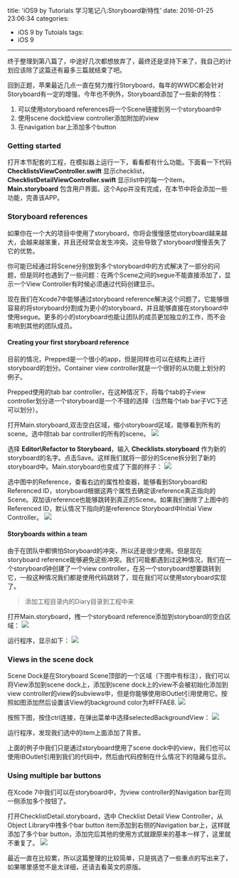 title: 'iOS9 by Tutorials 学习笔记八:Storyboard新特性'
date: 2016-01-25 23:06:34
categories:
  - iOS 9 by Tutoials
tags:
  - iOS 9
---

终于整理到第八篇了，中途好几次都想放弃了，最终还是坚持下来了，我自己的计划应该除了这篇还有最多三篇就结束了吧。   

回到正题，苹果最近几点一直在努力推行Storyboard，每年的WWDC都会针对Storyboard有一定的增强，今年也不例外，Storyboard添加了一些新的特性：
1. 可以使用storyboard references将一个Scene链接到另一个storyboard中
2. 使用scene dock给view controller添加附加的view
3. 在navigation bar上添加多个button

### Getting started
打开本节配套的工程，在模拟器上运行一下，看看都有什么功能。下面看一下代码 **ChecklistsViewController.swift** 显示checklist，**ChecklistDetailViewController.swift** 显示list中的每一个item，**Main.storyboard** 包含用户界面。这个App并没有完成，在本节中将会添加一些功能，完善该APP。  

### Storyboard references
如果你在一个大的项目中使用了storyboard，你将会慢慢感觉storyboard越来越大，会越来越笨重，并且还经常会发生冲突。这些导致了storyboard慢慢丢失了它的优势。   

你可能已经通过将Scene分别放到多个storyboard中的方式解决了一部分的问题，但是同时也遇到了一些问题：在两个Scene之间的segue不能直接添加了，显示一个View Controller有时候必须通过代码创建显示。  

<!--- more --->

现在我们在Xcode7中能够通过storyboard reference解决这个问题了。它能够很容易的将storyboard分割成为更小的storyboard，并且能够直接在storyboard中使用segue。更多的小的storyboard也能让团队的成员更加独立的工作，而不会影响到其他的团队成员。  

#### Creating your first storyboard reference   
目前的情况，Prepped是一个很小的app，但是同样也可以在结构上进行storyboard的划分。Container view controller就是一个很好的从功能上划分的例子。   

Prepped使用的tab bar controller，在这种情况下，将每个tab的子view controller划分进一个storyboard是一个不错的选择（当然每个tab bar子VC下还可以划分）。    

打开Main.storyboard,双击空白区域，缩小storyboard区域，能够看到所有的scene。选中除tab bar controller的所有的scene。
![](/images/2016.01.25/01.png)

选择 **Editor\Refactor to Storyboard**，输入 **Checklists.storyboard** 作为新的storyboard的名字。点击Save。这样我们就将一部分的Scene拆分到了新的storyboard中。Main.storyboard也变成了下面的样子：
![](/images/2016.01.25/02.png)  

选中图中的Reference，查看右边的属性检查器，能够看到Storyboard和Referenced ID，storyboard根据这两个属性去确定该reference真正指向的Scene。双加该reference也能够跳转到真正的Scene。如果我们删除了上图中的Referenced ID，默认情况下指向的是reference Storyboard中Initial View Controller。
![](/images/2016.01.25/03.png)  

#### Storyboards within a team  
由于在团队中都惧怕Storyboard的冲突，所以还是很少使用。但是现在storyboard reference能够避免这些冲突。我们可能都遇到过这种情况，我们在一个storyboard钟创建了一个view controller，在另一个storyboard想要跳转到它，一般这种情况我们都是使用代码跳转了，现在我们可以使用storyboard实现了。
> 添加工程目录内的Diary目录到工程中来  

打开Main.storyboard，拽一个storyboard reference添加到storyboard的空白区域：
![](/images/2016.01.25/04.png)    

运行程序，显示如下：
![](/images/2016.01.25/05.png)   

### Views in the scene dock
Scene Dock是在Storyboard Scene顶部的一个区域（下图中有标注），我们可以将View添加到scene dock上，添加到scene dock上的view不会被初始化添加到view controller的view的subviews中，但是你能够使用IBOutlet引用使用它。按照如图添加然后设置该View的background color为#FFFAE8.
![](/images/2016.01.25/06.png)    

按照下图，按住ctrl连接，在弹出菜单中选择selectedBackgroundView：
![](/images/2016.01.25/07.png)     

运行程序，发现我们选中的item上面添加了背景。  

上面的例子中我们只是通过storyboard使用了scene dock中的view，我们也可以使用IBOutlet引用到我们的代码中，然后由代码控制在什么情况下的隐藏与显示。

### Using multiple bar buttons
在Xcode 7中我们可以在storyboard中，为view controller的Navigation bar在同一侧添加多个按钮了。  

打开ChecklistDetail.storyboard，选中 Checklist Detail View Controller，从Object Library中拽多个bar button item添加到右侧的Navigation bar上，这样就添加了多个bar button，添加完后其他的使用方式就跟原来的基本一样了，这里就不重复了。
![](/images/2016.01.25/08.png)    

最近一直在比较累，所以这篇整理的比较简单，只是挑选了一些重点的写出来了，如果哪里感觉不是太详细，还请去看英文的原版。
